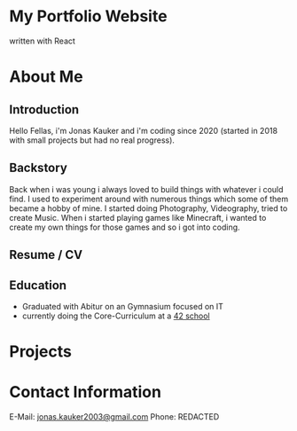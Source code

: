 # My Portfolio Website
written with React

# About Me
## Introduction
Hello Fellas, i'm Jonas Kauker and i'm coding since 2020 (started in 2018 with small projects but had no real progress).
## Backstory
Back when i was young i always loved to build things with whatever i could find. I used to experiment around with numerous things which some of them became a hobby of mine.  I started doing Photography, Videography, tried to create Music. When i started playing games like Minecraft, i wanted to create my own things for those games and so i got into coding.
## Resume / CV
## Education
- Graduated with Abitur on an Gymnasium focused on IT
- currently doing the Core-Curriculum at a [42 school](https://www.42network.org/)

# Projects
# Contact Information
E-Mail: jonas.kauker2003@gmail.com
Phone: REDACTED

